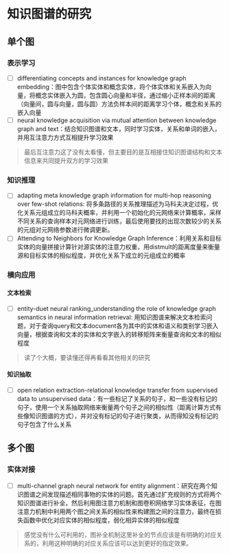 # 知识图谱的研究

## 单个图

### 表示学习

+ [ ] differentiating concepts and instances for knowledge graph embedding：图中包含个体实体和概念实体，将个体实体和关系嵌入为向量，将概念实体嵌入为圆，包含圆心向量和半径，通过缩小正样本间的距离（向量间，圆与向量，圆与圆）方法负样本间的距离学习个体，概念和关系的嵌入向量
+ [ ] neural knowledge acquisition via mutual attention between knowledge graph and text：结合知识图谱和文本，同时学习实体，关系和单词的嵌入，并用互注意力方式互相提升学习效果
> 最后互注意力这了没有太看懂，但主要目的是互相接住知识图谱结构和文本信息来共同提升双方的学习效果

### 知识推理

+ [ ] adapting meta knowledge graph information for multi-hop reasoning over few-shot relations: 将多条路径的关系推理描述为马科夫决定过程，优化关系元组成立的马科夫概率，并利用一个初始化的元网络来计算概率，采样不同关系的查询样本对元网络进行训练，最后使用要找的出现次数较少的关系的元组对元网络参数进行微调更新。
+ [ ] Attending to Neighbors for Knowledge Graph Inference：利用关系和目标实体的向量拼接计算针对源实体的注意力权重，用distmult的距离度量来衡量源和目标实体的相似程度，并优化关系下成立的元组成立的概率

### 横向应用

#### 文本检索

+ [ ] entity-duet neural ranking_understanding the role of knowledge graph semantics in neural information retrieval: 用知识图谱来解决文本检索问题，对于查询query和文本document各为其中的实体和语义和类别学习嵌入向量，根据查询和文本的实体和文字嵌入的转移矩阵来衡量查询和文本的相似程度
> 读了个大概，要读懂还得再看看其他相关的研究

#### 知识抽取

+ [ ] open relation extraction-relational knowledge transfer from supervised data to unsupervised data：有一些标记了关系的句子，和一些没有标记的句子，使用一个关系抽取网络来衡量两个句子之间的相似性（距离计算方式有些像知识图谱的方式），并对没有标记的句子进行聚类，从而得知没有标记的句子包含了什么关系

## 多个图

### 实体对接

+ [ ] multi-channel graph neural network for entity alignment：研究在两个知识图谱之间发现描述相同事物的实体的问题。首先通过扩充规则的方式将两个知识图谱进行补全，然后利用图注意力机制和图卷积网络学习实体表征，在图注意力机制中利用两个图之间关系的相似性来构建图之间的注意力，最终在损失函数中优化对应实体的相似程度，弱化相异实体的相似程度
> 感觉没有什么可利用的，图补全机制这里补全的节点应该是有明确的对应关系的，利用这种明确的对应关系应该可以达到更好的指定效果。